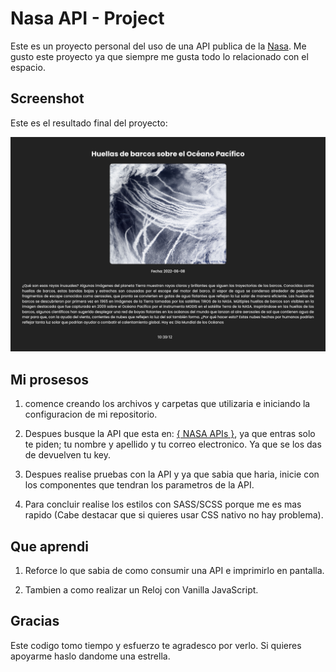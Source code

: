 # Nasa API - Project

Este es un proyecto personal del uso de una API publica de la [Nasa](https://api.nasa.gov/). Me gusto este proyecto ya que siempre me gusta todo lo relacionado con el espacio.

## Screenshot

Este es el resultado final del proyecto:

![](/assets/img/Screenshot.png)

## Mi prosesos

1. comence creando los archivos y carpetas que utilizaria e iniciando la configuracion de mi repositorio.

2. Despues busque la API que esta en: [{ NASA APIs }](https://api.nasa.gov/), ya que entras solo te piden; tu nombre y apellido y tu correo electronico. Ya que se los das de devuelven tu key.

3. Despues realise pruebas con la API y ya que sabia que haria, inicie con los componentes que tendran los parametros de la API.

4. Para concluir realise los estilos con SASS/SCSS porque me es mas rapido (Cabe destacar que si quieres usar CSS nativo no hay problema). 

## Que aprendi

1. Reforce lo que sabia de como consumir una API e imprimirlo en pantalla.

2. Tambien a como realizar un Reloj con Vanilla JavaScript.


## Gracias

Este codigo tomo tiempo y esfuerzo te agradesco por verlo. Si quieres apoyarme haslo dandome una estrella.
